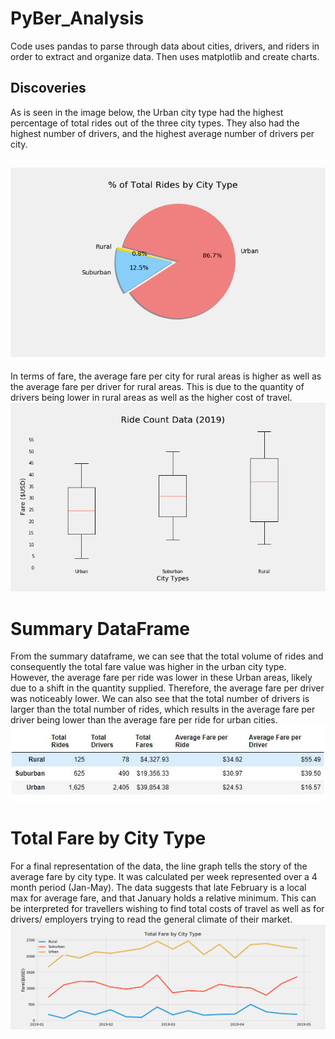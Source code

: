 # PyBer_Analysis
Code uses pandas to parse through data about cities, drivers, and riders in order to extract and organize data. Then uses matplotlib and create charts.
## Discoveries

As is seen in the image below, the Urban city type had the highest percentage of total rides out of the three city types. They also had the highest number of drivers, and the highest average number of drivers per city.

 ![](analysis/Fig7.png)
 ---
 In terms of fare, the average fare per city for rural areas is higher as well as the average fare per driver for rural areas. This is due to the quantity of drivers being lower in rural areas as well as the higher cost of travel.
 ![](analysis/Fig3.png)
# Summary DataFrame
From the summary dataframe, we can see that the total volume of rides and consequently the total fare value was higher in the urban city type. However, the average fare per ride was lower in these Urban areas, likely due to a shift in the quantity supplied. Therefore, the average fare per driver was noticeably lower. We can also see that the total number of drivers is larger than the total number of rides, which results in the average fare per driver being lower than the average fare per ride for urban cities.
 ![](analysis/fig9.JPG)
# Total Fare by City Type
For a final representation of the data, the line graph tells the story of the average fare by city type. It was calculated per week represented over a 4 month period (Jan-May). The data suggests that late February is a local max for average fare, and that January holds a relative minimum. This can be interpreted for travellers wishing to find total costs of travel as well as for drivers/ employers trying to read the general climate of their market.
![](analysis/Fig8.png)
